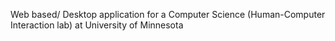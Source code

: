 Web based/ Desktop application for a Computer Science (Human-Computer Interaction lab) at University of Minnesota
